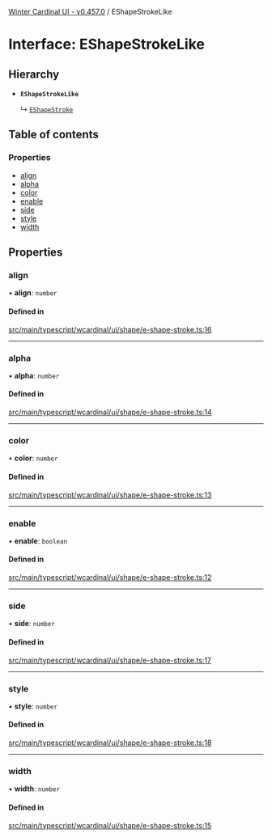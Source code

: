 [Winter Cardinal UI - v0.457.0](../index.md) / EShapeStrokeLike

# Interface: EShapeStrokeLike

## Hierarchy

- **`EShapeStrokeLike`**

  ↳ [`EShapeStroke`](EShapeStroke.md)

## Table of contents

### Properties

- [align](EShapeStrokeLike.md#align)
- [alpha](EShapeStrokeLike.md#alpha)
- [color](EShapeStrokeLike.md#color)
- [enable](EShapeStrokeLike.md#enable)
- [side](EShapeStrokeLike.md#side)
- [style](EShapeStrokeLike.md#style)
- [width](EShapeStrokeLike.md#width)

## Properties

### align

• **align**: `number`

#### Defined in

[src/main/typescript/wcardinal/ui/shape/e-shape-stroke.ts:16](https://github.com/winter-cardinal/winter-cardinal-ui/blob/v0.457.0/src/main/typescript/wcardinal/ui/shape/e-shape-stroke.ts#L16)

___

### alpha

• **alpha**: `number`

#### Defined in

[src/main/typescript/wcardinal/ui/shape/e-shape-stroke.ts:14](https://github.com/winter-cardinal/winter-cardinal-ui/blob/v0.457.0/src/main/typescript/wcardinal/ui/shape/e-shape-stroke.ts#L14)

___

### color

• **color**: `number`

#### Defined in

[src/main/typescript/wcardinal/ui/shape/e-shape-stroke.ts:13](https://github.com/winter-cardinal/winter-cardinal-ui/blob/v0.457.0/src/main/typescript/wcardinal/ui/shape/e-shape-stroke.ts#L13)

___

### enable

• **enable**: `boolean`

#### Defined in

[src/main/typescript/wcardinal/ui/shape/e-shape-stroke.ts:12](https://github.com/winter-cardinal/winter-cardinal-ui/blob/v0.457.0/src/main/typescript/wcardinal/ui/shape/e-shape-stroke.ts#L12)

___

### side

• **side**: `number`

#### Defined in

[src/main/typescript/wcardinal/ui/shape/e-shape-stroke.ts:17](https://github.com/winter-cardinal/winter-cardinal-ui/blob/v0.457.0/src/main/typescript/wcardinal/ui/shape/e-shape-stroke.ts#L17)

___

### style

• **style**: `number`

#### Defined in

[src/main/typescript/wcardinal/ui/shape/e-shape-stroke.ts:18](https://github.com/winter-cardinal/winter-cardinal-ui/blob/v0.457.0/src/main/typescript/wcardinal/ui/shape/e-shape-stroke.ts#L18)

___

### width

• **width**: `number`

#### Defined in

[src/main/typescript/wcardinal/ui/shape/e-shape-stroke.ts:15](https://github.com/winter-cardinal/winter-cardinal-ui/blob/v0.457.0/src/main/typescript/wcardinal/ui/shape/e-shape-stroke.ts#L15)
